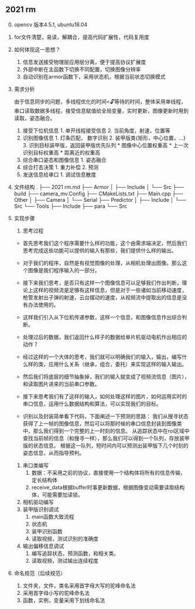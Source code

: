 ## 2021 rm

0. opencv 版本4.5.1, ubuntu18.04
1. for文件清楚，易读，解耦合，提高代码扩展性，代码复用度

2. 如何体现这一思想？

    1. 信息发送接受物理层应用层分离，便于提高协议扩展度
    2. 外部中断在主函数下切换不同配置，切换图像分辨率
    3. 自动识别在armor函数下，采用状态机，根据当前状态切换模式

3. 需求分析

    由于信息同步的问题，多线程优化的时间<🔓等待的时间，整体采用单线程，串口读取数据多线程，接受信息赋值给全局变量，实时更新，图像更新时用到读取，姿态融合。

     1. 接受下位机信息
         	1. 单开线程接受信息
            2. 当前角度，射速，位置等
     2. 识别图像信息
         	1. 灯条匹配， 数字识别
              	2. 装甲版类{矩形，中心位置，...}
              	3. 识别目标装甲版，返回装甲版优先队列
             * 图像中心位置权重高
             * 上一次识别目标权重高
             * 距离近的权重高
     3. 综合串口姿态和图像信息
         	1. 姿态融合
     4. 综合打击决策
         	1. 重力补偿
              	2. 预测
     5. 发送信息给串口
         	1. 调试信息散度

4. 文件结构
   .
   ├── 2021 rm.md
   ├── Armor
   │   ├── Include
   │   └── Src
   ├── build
   ├── camera_mv.Config
   ├── CMakeLists.txt
   ├── Main.cpp
   ├── Other
   │   ├── Camera
   │   └── Serial
   ├── Predictor
   │   ├── Include
   │   └── Src
   └── Tools
       ├── Include
       ├── para
       └── Src

5. 实现步骤

    1. 思考过程
    * 首先思考我们这个程序需要什么样的功能，这个由需求端决定，然后我们思考完成这些功能可以提供的输入有那些，我们提供什么样的输出。
    * 对于我们的程序，自然是有视觉图像的处理，从相机处理出图像。那么这个图像是我们程序输入的一部分。
    * 接下来我们思考，是否只有这样一个图像信息可以足够我们作出判断，理论上这样的视频流是足够有这样信息，但是对于一些诸如当前移动速度，枪管发射出子弹的射速，云台摆动的速度，从视频流中提取出的信息是没有办法使用的。
    * 这样我们引入从下位机传递参数，这样一个信息，和图像信息作出综合判断。
    * 处理过后的数据，我们返回什么样子的数据给单片机驱动电机作出相应的动作？

    * 经过这样的一个大体的思考，我们就可以明确我们的输入，输出，编写什么样的类，应用什么关系（继承，组合，委托）来实现这样的输入输出。
    * 然后我们将底层的细节抽象掉，我们的输入就变成了视频流信息（图片），和读取图片进来的当前串口参数。
    * 接下来思考我们有了这样的输入，如何处理这样的图片，如何运用实时的串口信息，运用什么数据结构和算法，可以实现我们的目标。
    * 识别以及封装简单看下代码，下面阐述一下预测的思路：
    我们从搜寻状态获得了上一帧的图像信息，然后可以将那时候的串口信息封装到图像类中，那么我们得到一个完整的上一时刻的信息。
    从追踪状态中在roi区域中查找当前帧的信息（和搜寻一样），那么我们可以得到一个队列，存放装甲版的状态信息。
    根据这一队列，短时间内可以预测出装甲版下几个时刻的姿态信息，从而指导预判。

    1. 串口类编写
        1. 数据：不采用之前的协议，直接使用一个结构体将所有的信息传输，定长结构体
        2. receive_data根据buffer时事更新数据，根据图像变动需要读取结构体，可能需要加读锁。
    2. 相机驱动编写
    3. 装甲版识别调试
        1. main函数大致流程
        2. 状态机
        3. 装甲识别函数
        4. 读取视频，测试识别的准确度
    4. 输出偏移信息调试
        1. 编写追踪状态，预测函数，和相关类。
        2. 读取视频，测试输出连续程度

6. 命名规范（后续规范）
    1. 文件夹，文件，类名采用首字母大写的驼峰命名法
    2. 采用首字母小写的驼峰命名法
    3. 函数，实例，变量采用下划线命名法